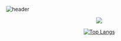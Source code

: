 ![header](https://capsule-render.vercel.app/api?type=cylinder&color=FFFFFF&height=95&section=header&text=d&fontColor=000000&fontSize=50&animation=fadeIn)

<div align="center">
<a href="https://velog.io/@yoonseo232" target="_blank"><img src="https://img.shields.io/badge/velog-20C997?style=flat-square&logo=velog&logoColor=white">
  
[![Top Langs](https://github-readme-stats.vercel.app/api/top-langs/?username=yoonseo232&layout=compact)](https://github.com/yoonseo232/github-readme-stats)
